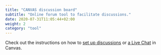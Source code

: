 ```yaml
---
title: "CANVAS discussion board"
subtitle: "Online forum tool to facilitate discussions."
date: 2020-07-31T11:05:44+02:00
weight: 2
category: "tool"
---
```


Check out the instructions on how to [set up discussions](https://canvas.uva.nl/courses/169/pages/setting-up-discussions?module_item_id=1416) or [a Live Chat](https://canvas.uva.nl/courses/169/pages/starting-a-chat?module_item_id=1418) in Canvas.
